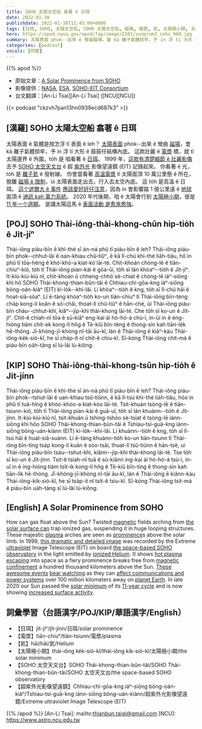 ```yaml
---
title: SOHO 太陽太空船 翕著 ê 日珥
date: 2022-01-30
publishdate: 2022-01-30T11:45:00+0800
tags: [日珥, SOHO, 太陽太空船, SOHO 太陽太空船, 磁場, 電漿, 氦, 太陽極小期, 太陽]
hero: https://apod.nasa.gov/apod/fap/image/2201/sunprom3_soho_960.jpg
summary: 太陽表面 phok--出來 ê 彎曲磁場，會 kā 離子氣體掠牢，予 in 浮 tī 大形 ê 箍箍仔結構內底。
categories: [podcast]
vocals: [阿錕]
---
```


{{% apod %}}

- 原始文章：[A Solar Prominence from SOHO](https://apod.nasa.gov/apod/ap220130.html)
- 影像提供：[NASA](https://www.nasa.gov/), [ESA](https://www.esa.int/), [SOHO-EIT Consortium](https://umbra.nascom.nasa.gov/eit/)
- 台文翻譯：[An-Li Tsai][An-Li Tsai] ([NCU][NCU])

{{< podcast "ckzvh7pan13hn0939ecd687k3" >}}

## [漢羅] SOHO 太陽太空船 翕著 ê 日珥
太陽表面 ê 氣體是按怎浮 tī 表面 ê leh？
[太陽表面][the solar surface can] phok--出來 ê 彎曲 [磁場][magnetic]，會 kā 離子氣體掠牢，予 in 浮 tī 大形 ê 箍箍仔結構內底。
這款壯麗 ê [電漿][plasma] 橋，就 tī 太陽邊界 ê 外圍，to̍h 是 咱看著 ê [日珥][prominence]。
1999 年，[這款有清楚細節 ê 壯麗影像][this dramatic and detailed image] 去予 [SOHO 太空天文台][the space-based SOHO observatory] ê 超 [紫外光][ultraviolet] 影像望遠鏡 (EIT) 記錄起來。
你看著 ê 光，to̍h 是 [離子氦][ionized Helium] ê 發射線。
你會當看著 [高溫電漿][hot plasma escaping] tī 太陽面頂 10 萬公里懸 ê 所在，脫離 [磁場 ê 限制][magnetic confinement]，ùi 太陽表面走出去，行入去太空內底。
這 to̍h 是高溫 ê 日珥。
[這个遮爾大 ê 事件][These awesome events] [應該愛好好仔注意][bear watching]，因為 in 會影響踮 1 億公里遠 ê [地球][planet Earth] 面頂 ê [通訊 kah 電力系統][affect communications and power systems]。
2020 年代後期，咱 ê 太陽會行到 [太陽極小期][solar minimum]，彼是 [11 年一个週期][11-year cycle]。
是講太陽這馬 ê [表面活動 是愈來愈強][increased surface activity]。


## [POJ] SOHO Thài-iông-thài-khong-chûn hip-tio̍h ê Ji̍t-jíⁿ
Thài-iông piáu-bīn ê khì-thé sī án-ná phû tī piáu-bīn ê leh?
Thài-iông piáu-bīn phok--chhut-lâi ê oan-khiau chû-tiûⁿ, ē kā lî-chú khì-thé lia̍h-tiâu, hō͘ in phû tī tōa-hêng ê khó͘-khó͘-a kiat-kò͘ lāi-té.
Chit-khoán chòng-lē ê tiān-chiuⁿ-kiô, to̍h tī Thài-iông pian-kài ê gōa-ûi, to̍h sī lán khòaⁿ--tio̍h ê Ji̍t-jíⁿ.
It-kiú-kiú-kiú nî, chit-khoán ū chheng-chhó͘ sè-chiat ê chòng-lē iáⁿ-siōng khì hō͘ SOHO Thài-khong-thian-bûn-tâi ê Chhiau-chí-gōa-kng iáⁿ-siōng bōng-oán-kiàⁿ (EIT) kì-lo̍k--khí-lâi.
Lí khòaⁿ--tio̍h ê kng, to̍h sī lî-chú hāi ê hoat-siā-sòaⁿ.
Lí ē-tàng khòaⁿ-tio̍h ko-un tiān-chiuⁿ tī Thài-iông bīn-téng cha̍p kong-lí koân ê só͘-chāi, thoat-lî chû-tiûⁿ ê hān-chè, ùi Thài-iông piáu-bīn cháu--chhut-khì, kiâⁿ--ji̍p-khì thài-khong lāi-té.
Che to̍h sī ko-un ê Ji̍t-jíⁿ.
Chit-ê chiah-nī tōa ê sū-kiāⁿ eng-kai ài hó-hó-á chù-ì, in-ūi in ē éng-hióng tiám chi̍t-ek kong-lí hn̄g ê Tē-kiû bīn-téng ê thong-sìn kah tiān-le̍k hē-thóng.
Jī-khòng-jī-khòng nî-tāi āu-kî, lán ê Thài-iông ē kiâⁿ-kàu Thài-iông-ke̍k-sió-kî, he sī cha̍p-it nî chi̍t-ê chiu-kî.
Sī-kóng Thài-iông chit-má ê piáu-bīn oa̍h-tāng sī lú-lâi lú-kiông.

## [KIP] SOHO Thài-iông-thài-khong-tsûn hip-tio̍h ê Ji̍t-jínn
Thài-iông piáu-bīn ê khì-thé sī án-ná phû tī piáu-bīn ê leh?
Thài-iông piáu-bīn phok--tshut-lâi ê uan-khiau tsû-tiûnn, ē kā lî-tsú khì-thé lia̍h-tiâu, hōo in phû tī tuā-hîng ê khóo-khóo-a kiat-kòo lāi-té.
Tsit-khuán tsòng-lē ê tiān-tsiunn-kiô, to̍h tī Thài-iông pian-kài ê guā-uî, to̍h sī lán khuànn--tio̍h ê Ji̍t-jínn.
It-kiú-kiú-kiú nî, tsit-khuán ū tshing-tshóo sè-tsiat ê tsòng-lē iánn-siōng khì hōo SOHO Thài-khong-thian-bûn-tâi ê Tshiau-tsí-guā-kng iánn-siōng bōng-uán-kiànn (EIT) kì-lo̍k--khí-lâi.
Lí khuànn--tio̍h ê kng, to̍h sī lî-tsú hāi ê huat-siā-suànn.
Lí ē-tàng khuànn-tio̍h ko-un tiān-tsiunn tī Thài-iông bīn-tíng tsa̍p kong-lí kuân ê sóo-tsāi, thuat-lî tsû-tiûnn ê hān-tsè, uì Thài-iông piáu-bīn tsáu--tshut-khì, kiânn--ji̍p-khì thài-khong lāi-té.
Tse to̍h sī ko-un ê Ji̍t-jínn.
Tsit-ê tsiah-nī tuā ê sū-kiānn ing-kai ài hó-hó-á tsù-ì, in-uī in ē íng-hióng tiám tsi̍t-ik kong-lí hn̄g ê Tē-kiû bīn-tíng ê thong-sìn kah tiān-li̍k hē-thóng.
Jī-khòng-jī-khòng nî-tāi āu-kî, lán ê Thài-iông ē kiânn-kàu Thài-iông-ki̍k-sió-kî, he sī tsa̍p-it nî tsi̍t-ê tsiu-kî.
Sī-kóng Thài-iông tsit-má ê piáu-bīn ua̍h-tāng sī lú-lâi lú-kiông.

## [English] A Solar Prominence from SOHO
How can gas float above the Sun?
Twisted [magnetic][magnetic] fields arching from [the solar surface can][the solar surface can] trap ionized gas, suspending it in huge looping structures.
These majestic [plasma][plasma] arches are seen as [prominence][prominence]s above the solar limb.
In 1999, [this dramatic and detailed image][this dramatic and detailed image] was recorded by the Extreme [ultraviolet][ultraviolet] Image Telescope (EIT) on board [the space-based SOHO observatory][the space-based SOHO observatory] in the light emitted by [ionized Helium][ionized Helium].
It shows [hot plasma escaping][hot plasma escaping] into space as a fiery prominence breaks free from [magnetic confinement][magnetic confinement] a hundred thousand kilometers above the Sun.
[These awesome events][These awesome events] [bear watching][bear watching] as they can [affect communications and power systems][affect communications and power systems] over 100 million kilometers away on [planet Earth][planet Earth].
In late 2020 our Sun passed the [solar minimum][solar minimum] of its [11-year cycle][11-year cycle] and is now showing [increased surface activity][increased surface activity].

## 詞彙學習（台語漢字/POJ/KIP/華語漢字/English）
- 【日珥】ji̍t-jíⁿ/ji̍t-jínn/日珥/solar prominence
- 【電漿】tiān-chiuⁿ/tiān-tsiunn/電漿/plasma
- 【氦】hāi/hāi/氦/Helium
- 【太陽極小期】thài-iông ke̍k-sió-kî/thài-iông ki̍k-sió-kî/太陽極小期/the solar minimum
- 【SOHO 太空天文台】SOHO Thài-khong-thian-bûn-tâi/SOHO Thài-khong-thian-bûn-tâi/SOHO 太空天文台/the space-based SOHO observatory
- 【超紫外光影像望遠鏡】Chhiau-chí-gōa-kng iáⁿ-siōng bōng-oán-kiàⁿ/Tshiau-tsí-guā-kng iánn-siōng bōng-uán-kiànn/超紫外光影像望遠鏡/Extreme ultraviolet Image Telescope (EIT)

{{% /apod %}}
[An-Li Tsai]: mailto:thianbun.taigi@gmail.com
[NCU]: https://www.astro.ncu.edu.tw

[magnetic]:https://apod.nasa.gov/apod/ap971106.html
[the solar surface can]:http://hesperia.gsfc.nasa.gov/~knisely/course_development.html
[plasma]:https://science.nasa.gov/science-news/science-at-nasa/1999/ast07sep99_1
[prominence]:https://en.wikipedia.org/wiki/Solar_prominence
[this dramatic and detailed image]:http://sohowww.nascom.nasa.gov/gallery/images/superprom.html
[ultraviolet]:https://science.nasa.gov/ems/10_ultravioletwaves
[the space-based SOHO observatory]:https://sohowww.nascom.nasa.gov/about/about.html
[ionized Helium]:https://apod.nasa.gov/apod/ap960520.html
[hot plasma escaping]:https://youtu.be/6qMMlmoz5O8?t=125
[magnetic confinement]:https://en.wikipedia.org/wiki/Coronal_mass_ejection
[These awesome events]:https://apod.nasa.gov/apod/ap081004.html
[bear watching]:https://apod.nasa.gov/apod/ap190526.html
[affect communications and power systems]:https://www.nasa.gov/topics/earth/features/sun_darkness.html
[planet Earth]:https://apod.nasa.gov/apod/ap070325.html
[solar minimum]:https://www.nasa.gov/mission_pages/sunearth/news/solarmin-max.html
[11-year cycle]:https://scijinks.gov/solar-cycle/
[increased surface activity]:https://www.swpc.noaa.gov/products/solar-cycle-progression

